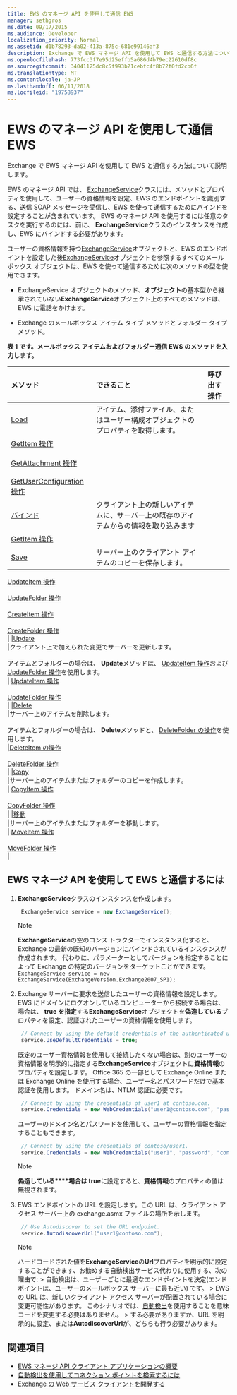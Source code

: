 ```yaml
---
title: EWS のマネージ API を使用して通信 EWS
manager: sethgros
ms.date: 09/17/2015
ms.audience: Developer
localization_priority: Normal
ms.assetid: d1b78293-da02-413a-875c-681e99146af3
description: Exchange で EWS マネージ API を使用して EWS と通信する方法について説明します。
ms.openlocfilehash: 773fcc3f7e95d25effb5a686d4b79ec22610df8c
ms.sourcegitcommit: 34041125dc8c5f993b21cebfc4f8b72f0fd2cb6f
ms.translationtype: MT
ms.contentlocale: ja-JP
ms.lasthandoff: 06/11/2018
ms.locfileid: "19758937"
---
```

# <a name="communicate-with-ews-by-using-the-ews-managed-api"></a>EWS のマネージ API を使用して通信 EWS

Exchange で EWS マネージ API を使用して EWS と通信する方法について説明します。
  
EWS のマネージ API では、 [ExchangeService](http://msdn.microsoft.com/en-us/library/microsoft.exchange.webservices.data.exchangeservice%28v=exchg.80%29.aspx)クラスには、メソッドとプロパティを使用して、ユーザーの資格情報を設定、EWS のエンドポイントを識別する、送信 SOAP メッセージを受信し、EWS を使って通信するためにバインドを設定することが含まれています。 EWS のマネージ API を使用するには任意のタスクを実行するのには、前に、 **ExchangeService**クラスのインスタンスを作成し、EWS にバインドする必要があります。 
  
ユーザーの資格情報を持つ[ExchangeService](https://msdn.microsoft.com/library/Microsoft.Exchange.WebServices.Data.ExchangeService.aspx)オブジェクトと、EWS のエンドポイントを設定した後[ExchangeService](https://msdn.microsoft.com/library/Microsoft.Exchange.WebServices.Data.ExchangeService.aspx)オブジェクトを参照するすべてのメールボックス オブジェクトは、EWS を使って通信するために次のメソッドの型を使用できます。 
  
- ExchangeService オブジェクトのメソッド、**オブジェクト**の基本型から継承されていない**ExchangeService**オブジェクト上のすべてのメソッドは、EWS に電話をかけます。 
    
- Exchange のメールボックス アイテム タイプ メソッドとフォルダー タイプ メソッド。
    
**表 1 です。メールボックス アイテムおよびフォルダー通信 EWS のメソッドを入力します。**

|メソッド|できること|呼び出す操作|
|:-----|:-----|:-----|
|[Load](http://msdn.microsoft.com/en-us/library/microsoft.exchange.webservices.data.item.load%28v=exchg.80%29.aspx) <br/> |アイテム、添付ファイル、またはユーザー構成オブジェクトのプロパティを取得します。   <br/> |
  [GetItem 操作](http://msdn.microsoft.com/library/e3590b8b-c2a7-4dad-a014-6360197b68e4%28Office.15%29.aspx) <br/><br/> [GetAttachment 操作](http://msdn.microsoft.com/library/24d10a15-b942-415e-9024-a6375708f326%28Office.15%29.aspx) <br/><br/> [GetUserConfiguration 操作](http://msdn.microsoft.com/library/71d50e3c-92bd-435f-8118-b28bb85f8138%28Office.15%29.aspx) <br/> |
|[バインド](http://msdn.microsoft.com/en-us/library/microsoft.exchange.webservices.data.item.bind%28v=exchg.80%29.aspx) <br/> |クライアント上の新しいアイテムに、サーバー上の既存のアイテムからの情報を取り込みます  <br/> |
  [GetItem 操作](http://msdn.microsoft.com/library/e3590b8b-c2a7-4dad-a014-6360197b68e4%28Office.15%29.aspx) <br/> |
|[Save](http://msdn.microsoft.com/en-us/library/microsoft.exchange.webservices.data.item.save%28v=exchg.80%29.aspx) <br/> |サーバー上のクライアント アイテムのコピーを保存します。  <br/> |
  [UpdateItem 操作](http://msdn.microsoft.com/library/5d027523-e0bc-4da2-b60b-0cb9fc1fdfe4%28Office.15%29.aspx) <br/><br/> 
  [UpdateFolder 操作](http://msdn.microsoft.com/library/3494c996-b834-4813-b1ca-d99642d8b4e7%28Office.15%29.aspx) <br/><br/>
  [CreateItem 操作](http://msdn.microsoft.com/library/78a52120-f1d0-4ed7-8748-436e554f75b6%28Office.15%29.aspx) <br/><br/>
  [CreateFolder 操作](http://msdn.microsoft.com/library/6f6c334c-b190-4e55-8f0a-38f2a018d1b3%28Office.15%29.aspx) <br/> |
|[Update](http://msdn.microsoft.com/en-us/library/microsoft.exchange.webservices.data.item.update%28v=exchg.80%29.aspx) <br/> |クライアント上で加えられた変更でサーバーを更新します。<br/><br/>アイテムとフォルダーの場合は、 **Update**メソッドは、 [UpdateItem 操作](http://msdn.microsoft.com/library/5d027523-e0bc-4da2-b60b-0cb9fc1fdfe4%28Office.15%29.aspx)および[UpdateFolder 操作](http://msdn.microsoft.com/library/3494c996-b834-4813-b1ca-d99642d8b4e7%28Office.15%29.aspx)を使用します。  <br/> |
  [UpdateItem 操作](http://msdn.microsoft.com/library/5d027523-e0bc-4da2-b60b-0cb9fc1fdfe4%28Office.15%29.aspx) <br/><br/>
  [UpdateFolder 操作](http://msdn.microsoft.com/library/3494c996-b834-4813-b1ca-d99642d8b4e7%28Office.15%29.aspx) <br/> |
|[Delete](http://msdn.microsoft.com/en-us/library/microsoft.exchange.webservices.data.item.delete%28v=exchg.80%29.aspx) <br/> |サーバー上のアイテムを削除します。<br/><br/>アイテムとフォルダーの場合は、 **Delete**メソッドと、 [DeleteFolder の操作](http://msdn.microsoft.com/library/b0f92682-4895-4bcf-a4a1-e4c2e8403979%28Office.15%29.aspx)を使用します。  <br/> |[DeleteItem の操作](http://msdn.microsoft.com/library/3e26c416-fa12-476e-bfd2-5c1f4bb7b348%28Office.15%29.aspx) <br/><br/> [DeleteFolder 操作](http://msdn.microsoft.com/library/b0f92682-4895-4bcf-a4a1-e4c2e8403979%28Office.15%29.aspx) <br/> |
|[Copy](http://msdn.microsoft.com/en-us/library/microsoft.exchange.webservices.data.item.copy%28v=exchg.80%29.aspx) <br/> |サーバー上のアイテムまたはフォルダーのコピーを作成します。   <br/> |
  [CopyItem 操作](http://msdn.microsoft.com/library/bcc68f9e-d511-4c29-bba6-ed535524624a%28Office.15%29.aspx) <br/><br/> [CopyFolder 操作](http://msdn.microsoft.com/library/c7ea0d68-9793-4144-b378-d99536776db9%28Office.15%29.aspx) <br/> |
|[移動](http://msdn.microsoft.com/en-us/library/microsoft.exchange.webservices.data.item.move%28v=exchg.80%29.aspx) <br/> |サーバー上のアイテムまたはフォルダーを移動します。   <br/> |
  [MoveItem 操作](http://msdn.microsoft.com/library/dcf40fa7-7796-4a5c-bf5b-7a509a18d208%28Office.15%29.aspx) <br/><br/> [MoveFolder 操作](http://msdn.microsoft.com/library/c7233966-6c87-4a14-8156-b1610760176d%28Office.15%29.aspx) <br/> |
   
## <a name="to-use-the-ews-managed-api-to-communicate-with-ews"></a>EWS マネージ API を使用して EWS と通信するには

1. **ExchangeService**クラスのインスタンスを作成します。 
    
   ```csharp
    ExchangeService service = new ExchangeService();
   ```

   > [!NOTE]
   > **ExchangeService**の空のコンス トラクターでインスタンス化すると、Exchange の最新の既知のバージョンにバインドされているインスタンスが作成されます。 代わりに、パラメーターとしてバージョンを指定することによって Exchange の特定のバージョンをターゲットことができます。 `ExchangeService service = new ExchangeService(ExchangeVersion.Exchange2007_SP1);`
  
2. Exchange サーバーに要求を送信したユーザーの資格情報を設定します。 EWS にドメインにログオンしているコンピューターから接続する場合は、場合は、 **true を指定**する**ExchangeService**オブジェクトを**偽造している**プロパティを設定、認証されたユーザーの資格情報を使用します。
    
   ```cs
    // Connect by using the default credentials of the authenticated user.
    service.UseDefaultCredentials = true;
   ```

   既定のユーザー資格情報を使用して接続したくない場合は、別のユーザーの資格情報を明示的に指定する**ExchangeService**オブジェクトに**資格情報**のプロパティを設定します。 Office 365 の一部として Exchange Online または Exchange Online を使用する場合、ユーザー名とパスワードだけで基本認証を使用します。 ドメイン名は、NTLM 認証に必要です。 
    
   ```cs
    // Connect by using the credentials of user1 at contoso.com.
    service.Credentials = new WebCredentials("user1@contoso.com", "password");
   ```

   ユーザーのドメイン名とパスワードを使用して、ユーザーの資格情報を指定することもできます。
    
   ```cs
    // Connect by using the credentials of contoso/user1.
    service.Credentials = new WebCredentials("user1", "password", "contoso");
   ```

   > [!NOTE]
   > **偽造している****場合は true**に設定すると、**資格情報**のプロパティの値は無視されます。 
  
3. EWS エンドポイントの URL を設定します。この URL は、クライアント アクセス サーバー上の exchange.asmx ファイルの場所を示します。
    
   ```cs
    // Use Autodiscover to set the URL endpoint.
    service.AutodiscoverUrl("user1@contoso.com");
   ```

   > [!NOTE]
   >  ハードコードされた値を**ExchangeService**の**Url**プロパティを明示的に設定することができます、お勧めする自動検出サービス代わりに使用する、次の理由で: > 自動検出は、ユーザーごとに最適なエンドポイントを決定(エンドポイントは、ユーザーのメールボックス サーバーに最も近い) です。 > EWS の URL は、新しいクライアント アクセス サーバーが配置されている場合に変更可能性があります。 このシナリオでは、[自動検出](autodiscover-for-exchange.md)を使用することを意味コードを変更する必要はありません。 > する必要がありますか、URL を明示的に設定、または**AutodiscoverUrl**が、どちらも行う必要があります。 
  
## <a name="see-also"></a>関連項目

- [EWS マネージ API クライアント アプリケーションの概要](get-started-with-ews-managed-api-client-applications.md) 
- [自動検出を使用してコネクション ポイントを検索するには](how-to-use-autodiscover-to-find-connection-points.md)   
- [Exchange の Web サービス クライアントを開発する](develop-web-service-clients-for-exchange.md)
    

